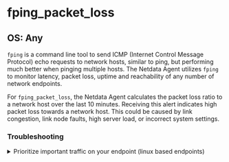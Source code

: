 # fping_packet_loss

## OS: Any

`fping` is a command line tool to send ICMP (Internet Control Message Protocol) echo requests to
network hosts, similar to ping, but performing much better when pinging multiple hosts. The Netdata
Agent utilizes `fping` to monitor latency, packet loss, uptime and reachability of any number of
network endpoints.

For `fping_packet_loss`, the Netdata Agent calculates the packet loss ratio to a network host
over the last 10 minutes. Receiving this alert indicates high packet loss towards a network host.
This could be caused by link congestion, link node faults, high server load, or incorrect system
settings.

### Troubleshooting

<details>
    <summary>Prioritize important traffic on your endpoint (linux based endpoints)</summary>

Quality of service (QoS) is the use of mechanisms or technologies to control traffic and ensure the
performance of critical applications. QoS works best when low-priority traffic exists that can be
dropped when congestion occurs. The higher-priority traffic must fit within the bandwidth
limitations of the link or path. The following are two open source solutions to apply QoS policies
to your network interfaces.

- `FireQOS`:

  FireQOS is a traffic shaping helper. It has a very simple shell scripting language to express
  traffic shaping.

  [See more on FireQOS](https://firehol.org/tutorial/fireqos-new-user/)

- `tcconfig`:

  Tcconfig is a command wrapper that makes it easy to set up traffic control of network bandwidth,
  latency, packet-loss, packet-corruption, etc.

  [See more on tcconfig](https://tcconfig.readthedocs.io/en/latest/index.html)

</details>
